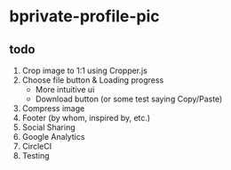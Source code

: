 # bprivate-profile-pic

## todo
1. Crop image to 1:1 using Cropper.js
1. Choose file button & Loading progress
    - More intuitive ui
    - Download button (or some test saying Copy/Paste)
1. Compress image
1. Footer (by whom, inspired by, etc.)
1. Social Sharing
1. Google Analytics
1. CircleCI
1. Testing